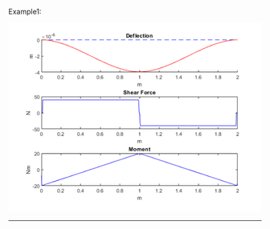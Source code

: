 Example1:   

![](https://github.com/auralius/numerical-methods-with-matlab/blob/main/steady_euler_beam/figures/ex1.png)

-------------------------
